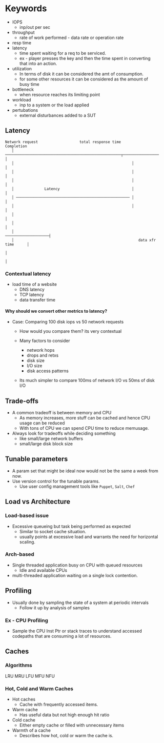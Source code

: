 # Keywords
* IOPS
  * inp/out per sec
* throughput
  * rate of work performed - data rate or operation rate
* resp time	
* latency
  * time spent waiting for a req to be serviced.
  * ex - player presses the key and then the time spent in converting that into an action.
* utilization
  * In terms of disk it can be considered the amt of consumption.
  * for some other resources it can be considered as the amount of busy time
* bottleneck
  * when resource reaches its limiting point
* workload	
  * inp to a system or the load applied
* pertubations	
  * external disturbances added to a SUT

## Latency
```
Network request                   total response time                   Completion 
   │ ─────────────────────────────────────────────────────┬──────────────────── │ 
   │                                                      │                     │ 
   │                                                      │                     │ 
   │                                                      │                     │ 
   │              Latency                                 │                     │ 
   │ ──────────────────────────────────────────────────── │                     │ 
   │                                                      │                     │ 
   │                                                                            │ 
   │                                                                            │ 
   │                                                        ────────────────────┤ 
   │                                                         data xfr time      │ 
                                                                                │ 
                                                                                │ 
```

### Contextual latency
* load time of a website
    * DNS latency
    * TCP latency
    * data transfer time

#### Why should we convert other metrics to latency?
* Case: Comparing 100 disk iops vs 50 network requests
    * How would you compare them? its very contextual
    * Many factors to consider
        - network hops
        - drops and retxs
        - disk size
        - I/O size
        - disk access patterns

    * Its much simpler to compare 100ms of network I/O vs 50ms of disk I/O

## Trade-offs
* A common tradeoff is between memory and CPU
    * As memory increases, more stuff can be cached and hence CPU usage can be reduced
    * With tons of CPU we can spend CPU time to reduce memusage.
* Always look for tradeoffs while deciding something
    * like small/large network buffers
    * small/large disk block size

## Tunable parameters
* A param set that might be ideal now would not be the same a week from now.
* Use version control for the tunable params.
    * Use user config management tools like `Puppet`, `Salt`, `Chef`

## Load vs Architecture
### Load-based issue
* Excessive queueing but task being performed as expected
    * Similar to socket cache situation.
    * usually points at excessive load and warrants the need for horizontal scaling.

### Arch-based
* Single threaded application busy on CPU with queued resources
    * Idle and available CPUs
* multi-threaded application waiting on a single lock contention.

## Profiling
* Usually done by sampling the state of a system at periodic intervals
    * Follow it up by analysis of samples
### Ex - CPU Profiling
* Sample the CPU Inst Ptr or stack traces to understand accessed codepaths that are consuming a lot of resources.

## Caches
### Algorithms
LRU MRU LFU MFU NFU

### Hot, Cold and Warm Caches
* Hot caches
    * Cache with frequently accessed items.
* Warm cache
    * Has useful data but not high enough hit ratio
* Cold cache
    * Either empty cache or filled with unnecessary items
* Warmth of a cache
    * Describes how hot, cold or warm the cache is.

 
